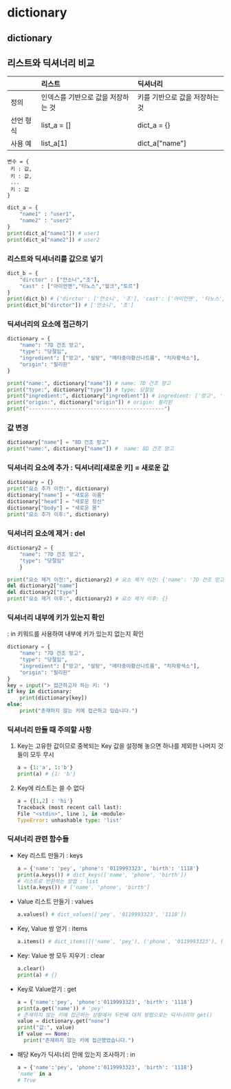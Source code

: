 # dictionary

## dictionary

## 리스트와 딕셔너리 비교

|  | 리스트 | 딕셔너리 |
| :--- | :--- | :--- |
| 정의 | 인덱스를 기반으로 값을 저장하는 것 | 키를 기반으로 값을 저장하는 것 |
| 선언 형식 | list\_a = \[\] | dict\_a = {} |
| 사용 예 | list\_a\[1\] | dict\_a\["name"\] |

```text
변수 = {
 키 : 값,
 키 : 값,
 ...
 키 : 값
}
```

```python
dict_a = {
    "name1" : "user1",
    "name2" : "user2"
}
print(dict_a["name1"]) # user1
print(dict_a["name2"]) # user2
```

### 리스트와 딕셔너리를 값으로 넣기

```python
dict_b = {
    "dirctor" : ["안소니","조"],
    "cast" : ["아이언맨","타노스","헐크","토르"]
}
print(dict_b) # {'dirctor': ['안소니', '조'], 'cast': ['아이언맨', '타노스', '헐크', '토르']}
print(dict_b["dirctor"]) # ['안소니', '조']
```

### 딕셔너리의 요소에 접근하기

```python
dictionary = {
    "name": "7D 건조 망고",
    "type": "당절임",
    "ingredient": ["망고", "설탕", "메타중아황산나트륨", "치자황색소"],
    "origin": "필리핀"
}

print("name:", dictionary["name"]) # name: 7D 건조 망고
print("type:", dictionary["type"]) # type: 당절임
print("ingredient:", dictionary["ingredient"]) # ingredient: ['망고', '설탕', '메타중아황산나트륨', '치자황색소']
print("origin:", dictionary["origin"]) # origin: 필리핀
print("--------------------------------------------")
```

### 값 변경

```python
dictionary["name"] = "8D 건조 망고"
print("name:", dictionary["name"]) #  name: 8D 건조 망고
```

### 딕셔너리 요소에 추가 : 딕셔너리\[새로운 키\] = 새로운 값

```python
dictionary = {}
print("요소 추가 이전:", dictionary)
dictionary["name"] = "새로운 이름"
dictionary["head"] = "새로운 정신"
dictionary["body"] = "새로운 몸"
print("요소 추가 이후:", dictionary)
```

### 딕셔너리 요소에 제거 : del

```python
dictionary2 = {
    "name": "7D 건조 망고",
    "type": "당절임"
    }

print("요소 제거 이전:", dictionary2) # 요소 제거 이전: {'name': '7D 건조 망고', 'type': '당절임'}
del dictionary2["name"]
del dictionary2["type"]
print("요소 제거 이후:", dictionary2) # 요소 제거 이후: {}
```

### 딕셔너리 내부에 키가 있는지 확인

: in 키워드를 사용하여 내부에 키가 있는지 없는지 확인

```python
dictionary = {
    "name": "7D 건조 망고",
    "type": "당절임",
    "ingredient": ["망고", "설탕", "메타중아황산나트륨", "치자황색소"],
    "origin": "필리핀"
}
key = input("> 접근하고자 하는 키: ")
if key in dictionary:
    print(dictionary[key])
else:
    print("존재하지 않는 키에 접근하고 있습니다.")
```

### 딕셔너리 만들 때 주의할 사항

1. Key는 고유한 값이므로 중복되는 Key 값을 설정해 놓으면 하나를 제외한 나머지 것들이 모두 무시

   ```python
   a = {1:'a', 1:'b'}
   print(a) # {1: 'b'}
   ```

2. Key에 리스트는 쓸 수 없다

   ```python
   a = {[1,2] : 'hi'}
   Traceback (most recent call last):
   File "<stdin>", line 1, in <module>
   TypeError: unhashable type: 'list'
   ```

### 딕셔너리 관련 함수들

* Key 리스트 만들기 : keys

  ```python
  a = {'name': 'pey', 'phone': '0119993323', 'birth': '1118'}
  print(a.keys()) # dict_keys(['name', 'phone', 'birth'])
  # 리스트로 반환하는 방법 : list 
  list(a.keys()) # ['name', 'phone', 'birth']
  ```

* Value 리스트 만들기 : values

  ```python
  a.values() # dict_values(['pey', '0119993323', '1118'])
  ```

* Key, Value 쌍 얻기 : items

  ```python
  a.items() # dict_items([('name', 'pey'), ('phone', '0119993323'), ('birth', '1118')])
  ```

* Key: Value 쌍 모두 지우기 : clear

  ```python
  a.clear()
  print(a) # {}
  ```

* Key로 Value얻기 : get

  ```python
  a = {'name':'pey', 'phone':'0119993323', 'birth': '1118'}
  print(a.get('name')) # 'pey'
  # 존재하지 않는 키에 접근하는 상황에서 두번째 대처 방법으로는 딕셔너리의 get()
  value = dictionary.get("none")
  print("값:", value)
  if value == None:
    print("존재하지 않는 키에 접근했었습니다.")
  ```

* 해당 Key가 딕셔너리 안에 있는지 조사하기 : in

  ```python
  a = {'name':'pey', 'phone':'0119993323', 'birth': '1118'}
  'name' in a
  # True
  ```

